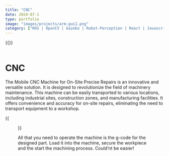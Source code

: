 ```yaml
---
title: "CNC"
date: 2024-07-1
type: portfolio
image: "images/projects/arm-gui1.png"
category: ["ROS | OpenCV | Gazebo | Robot-Perception | React | Javascript"]
---
```


{{<youtube mPa3XGROl2Y>}}
<br><br>

# CNC

The Mobile CNC Machine for On-Site Precise Repairs is an innovative and versatile solution. It is designed to revolutionize the field of machinery maintenance. This machine can be easily transported to various locations, including industrial sites, construction zones, and manufacturing facilities. It offers convenience and accuracy for on-site repairs, eliminating the need to transport equipment to a workshop.

{{<figure src="/images/projects/arm-gui1.png" caption="">}}

All that you need to operate the machine is the g-code for the designed part. Load it into the machine, secure the workpiece and the start the machining process. Could’nt be easier!

<!-- Github : https://github.com/atom-robotics-lab/Arm_GUI -->
